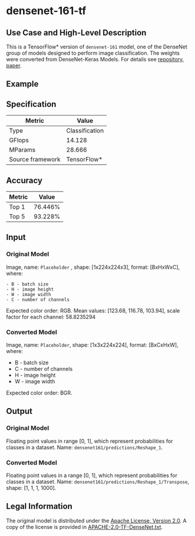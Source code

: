 # densenet-161-tf

## Use Case and High-Level Description

This is a TensorFlow\* version of `densenet-161` model, one of the DenseNet
group of models designed to perform image classification. The weights were converted from DenseNet-Keras Models. For details see [repository](https://github.com/pudae/tensorflow-densenet/), [paper](https://arxiv.org/abs/1608.06993).

## Example

## Specification

| Metric                          | Value                                     |
|---------------------------------|-------------------------------------------|
| Type                            | Classification                            |
| GFlops                          | 14.128                                    |
| MParams                         | 28.666                                    |
| Source framework                | TensorFlow\*                              |

## Accuracy

| Metric | Value |
| ------ | ----- |
| Top 1  | 76.446% |
| Top 5  | 93.228%|

## Input

### Original Model

Image, name: `Placeholder` , shape: [1x224x224x3], format: [BxHxWxC],
   where:

    - B - batch size
    - H - image height
    - W - image width
    - C - number of channels

   Expected color order: RGB.
   Mean values: [123.68, 116.78, 103.94], scale factor for each channel: 58.8235294

### Converted Model

Image, name: `Placeholder`, shape: [1x3x224x224], format: [BxCxHxW],
where:

   - B - batch size
   - C - number of channels
   - H - image height
   - W - image width

Expected color order: BGR.

## Output

### Original Model

Floating point values in range [0, 1], which represent probabilities for classes in a dataset. Name: `densenet161/predictions/Reshape_1`.

### Converted Model

Floating point values in a range [0, 1], which represent probabilities for classes in a dataset. Name: `densenet161/predictions/Reshape_1/Transpose`, shape: [1, 1, 1, 1000].

## Legal Information

The original model is distributed under the
[Apache License, Version 2.0](https://raw.githubusercontent.com/pudae/tensorflow-densenet/master/LICENSE).
A copy of the license is provided in [APACHE-2.0-TF-DenseNet.txt](../licenses/APACHE-2.0-TF-DenseNet.txt).
